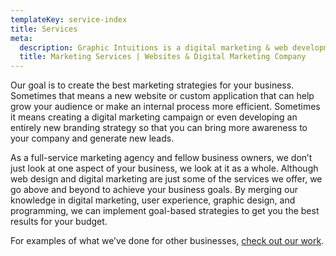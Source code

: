 ```yaml
---
templateKey: service-index
title: Services
meta:
  description: Graphic Intuitions is a digital marketing & web development company specializing in custom business marketing solutions with a wholistic approach
  title: Marketing Services | Websites & Digital Marketing Company
---
```


Our goal is to create the best marketing strategies for your business. Sometimes that means a new website or custom application that can help grow your audience or make an internal process more efficient. Sometimes it means creating a digital marketing campaign or even developing an entirely new branding strategy so that you can bring more awareness to your company and generate new leads.

As a full-service marketing agency and fellow business owners, we don’t just look at one aspect of your business, we look at it as a whole. Although web design and digital marketing are just some of the services we offer, we go above and beyond to achieve your business goals. By merging our knowledge in digital marketing, user experience, graphic design, and programming, we can implement goal-based strategies to get you the best results for your budget.

For examples of what we’ve done for other businesses, [check out our work](/case-studies).

